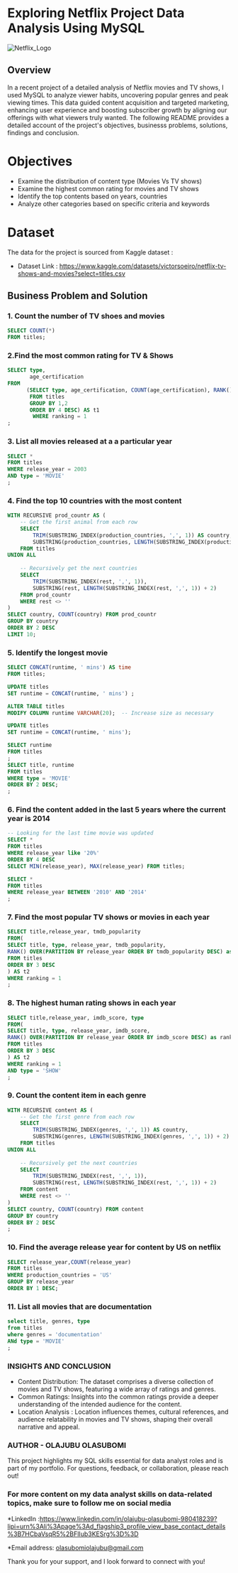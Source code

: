 # Exploring Netflix Project Data Analysis Using MySQL

![Netflix_Logo](https://github.com/itzthealteboy/Netflix_project/blob/main/original%20netflix.jpg)

## Overview
In a recent project of a detailed analysis of Netflix movies and TV shows, I used MySQL to analyze viewer habits, uncovering popular genres and peak viewing times. This data guided content acquisition and targeted marketing, enhancing user experience and boosting subscriber growth by aligning our offerings with what viewers truly wanted. The following README provides a detailed account of the project's objectives, businesss problems, solutions, findings and conclusion.

# Objectives
 * Examine the distribution of content type (Movies Vs TV shows)
 * Examine the highest common rating for movies and TV shows
 * Identify the top contents based on years, countries
 * Analyze other categories based on specific criteria and keywords

# Dataset
The data for the project is sourced from Kaggle dataset :
 * Dataset Link : https://www.kaggle.com/datasets/victorsoeiro/netflix-tv-shows-and-movies?select=titles.csv


## Business Problem and Solution

### 1. Count the number of TV shoes and movies

```sql
SELECT COUNT(*)
FROM titles;
```
### 2.Find the most common rating for TV & Shows

```sql
SELECT type,
	   age_certification
FROM
      (SELECT type, age_certification, COUNT(age_certification), RANK() OVER(PARTITION BY type ORDER BY COUNT(age_certification ) DESC) AS ranking
       FROM titles
       GROUP BY 1,2
	   ORDER BY 4 DESC) AS t1
	    WHERE ranking = 1 
;
```
### 3. List all movies released at a a particular year

```sql
SELECT *
FROM titles
WHERE release_year = 2003
AND type = 'MOVIE' 
;
``` 
### 4. Find the top 10 countries with the most content

```sql
WITH RECURSIVE prod_countr AS (
    -- Get the first animal from each row
    SELECT 
        TRIM(SUBSTRING_INDEX(production_countries, ',', 1)) AS country,
        SUBSTRING(production_countries, LENGTH(SUBSTRING_INDEX(production_countries, ',', 1)) + 2) AS rest
    FROM titles
UNION ALL
    
    -- Recursively get the next countries
    SELECT 
        TRIM(SUBSTRING_INDEX(rest, ',', 1)),
        SUBSTRING(rest, LENGTH(SUBSTRING_INDEX(rest, ',', 1)) + 2)
    FROM prod_countr
    WHERE rest <> ''
)
SELECT country, COUNT(country) FROM prod_countr
GROUP BY country
ORDER BY 2 DESC
LIMIT 10;
```
### 5. Identify the longest movie

```sql
SELECT CONCAT(runtime, ' mins') AS time
FROM titles;

UPDATE titles
SET runtime = CONCAT(runtime, ' mins') ;

ALTER TABLE titles
MODIFY COLUMN runtime VARCHAR(20);  -- Increase size as necessary

UPDATE titles
SET runtime = CONCAT(runtime, ' mins');

SELECT runtime
FROM titles
;
SELECT title, runtime
FROM titles
WHERE type = 'MOVIE'
ORDER BY 2 DESC;
;
```

### 6. Find the content added in the last 5 years where the current year is 2014

```sql
-- Looking for the last time movie was updated 
SELECT *
FROM titles
WHERE release_year like '20%'
ORDER BY 4 DESC
SELECT MIN(release_year), MAX(release_year) FROM titles;

SELECT *
FROM titles
WHERE release_year BETWEEN '2010' AND '2014'
;
```

### 7. Find the most popular TV shows or movies in each year

```sql
SELECT title,release_year, tmdb_popularity
FROM( 
SELECT title, type, release_year, tmdb_popularity,
RANK() OVER(PARTITION BY release_year ORDER BY tmdb_popularity DESC) as ranking
FROM titles
ORDER BY 3 DESC
) AS t2
WHERE ranking = 1
;
```
### 8. The highest human rating shows in each year

```sql
SELECT title,release_year, imdb_score, type
FROM( 
SELECT title, type, release_year, imdb_score,
RANK() OVER(PARTITION BY release_year ORDER BY imdb_score DESC) as ranking
FROM titles
ORDER BY 3 DESC
) AS t2
WHERE ranking = 1
AND type = 'SHOW'
;
```
### 9. Count the content item in each genre

```sql
WITH RECURSIVE content AS (
    -- Get the first genre from each row
    SELECT 
        TRIM(SUBSTRING_INDEX(genres, ',', 1)) AS country,
        SUBSTRING(genres, LENGTH(SUBSTRING_INDEX(genres, ',', 1)) + 2) AS rest
    FROM titles
UNION ALL
    
    -- Recursively get the next countries
    SELECT 
        TRIM(SUBSTRING_INDEX(rest, ',', 1)),
        SUBSTRING(rest, LENGTH(SUBSTRING_INDEX(rest, ',', 1)) + 2)
    FROM content
    WHERE rest <> ''
)
SELECT country, COUNT(country) FROM content
GROUP BY country
ORDER BY 2 DESC
;
```
### 10. Find the average release year for content by US on netflix

```sql
SELECT release_year,COUNT(release_year)
FROM titles
WHERE production_countries = 'US'
GROUP BY release_year
ORDER BY 1 DESC;
```
### 11. List all movies that are documentation

```sql
select title, genres, type
from titles
where genres = 'documentation'
ANd type = 'MOVIE'
;
```

### INSIGHTS AND CONCLUSION
* Content Distribution: The dataset comprises a diverse collection of movies and TV shows, featuring a wide array of ratings and genres.
* Common Ratings: Insights into the common ratings provide a deeper understanding of the intended audience for the content.
* Location Analysis : Location influences themes, cultural references, and audience relatability in movies and TV shows, shaping their overall narrative and appeal.

### AUTHOR - OLAJUBU OLASUBOMI
This project highlights my SQL skills essential for data analyst roles and is part of my portfolio. For questions, feedback, or collaboration, please reach out!

### For more content on my data analyst skills on data-related topics, make sure to follow me on social media 
*LinkedIn :https://www.linkedin.com/in/olajubu-olasubomi-980418239?lipi=urn%3Ali%3Apage%3Ad_flagship3_profile_view_base_contact_details%3B7HCbaVsqR5%2BFlIub3KESrg%3D%3D

*Email address: olasubomiolajubu@gmail.com

Thank you for your support, and I look forward to connect with you!
